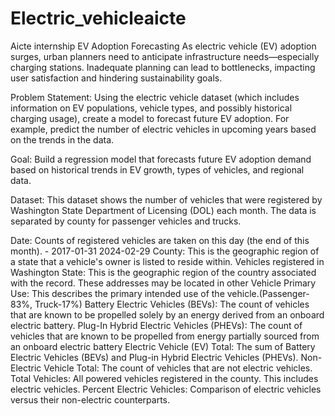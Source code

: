 # Electric_vehicleaicte
Aicte internship EV Adoption Forecasting As electric vehicle (EV) adoption surges, urban planners need to anticipate infrastructure needs—especially charging stations. Inadequate planning can lead to bottlenecks, impacting user satisfaction and hindering sustainability goals.

Problem Statement: Using the electric vehicle dataset (which includes information on EV populations, vehicle types, and possibly historical charging usage), create a model to forecast future EV adoption. For example, predict the number of electric vehicles in upcoming years based on the trends in the data.

Goal: Build a regression model that forecasts future EV adoption demand based on historical trends in EV growth, types of vehicles, and regional data.

Dataset: This dataset shows the number of vehicles that were registered by Washington State Department of Licensing (DOL) each month. The data is separated by county for passenger vehicles and trucks.

Date: Counts of registered vehicles are taken on this day (the end of this month). - 2017-01-31 2024-02-29 County: This is the geographic region of a state that a vehicle's owner is listed to reside within. Vehicles registered in Washington State: This is the geographic region of the country associated with the record. These addresses may be located in other Vehicle Primary Use: This describes the primary intended use of the vehicle.(Passenger-83%, Truck-17%) Battery Electric Vehicles (BEVs): The count of vehicles that are known to be propelled solely by an energy derived from an onboard electric battery. Plug-In Hybrid Electric Vehicles (PHEVs): The count of vehicles that are known to be propelled from energy partially sourced from an onboard electric battery Electric Vehicle (EV) Total: The sum of Battery Electric Vehicles (BEVs) and Plug-in Hybrid Electric Vehicles (PHEVs). Non-Electric Vehicle Total: The count of vehicles that are not electric vehicles. Total Vehicles: All powered vehicles registered in the county. This includes electric vehicles. Percent Electric Vehicles: Comparison of electric vehicles versus their non-electric counterparts.

